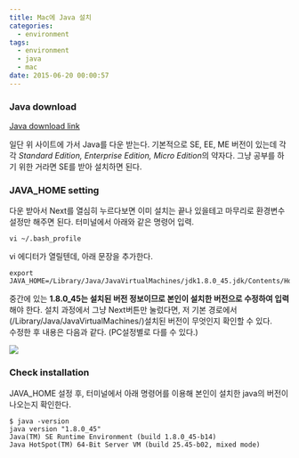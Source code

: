 ```yaml
---
title: Mac에 Java 설치
categories:
  - environment
tags:
  - environment
  - java
  - mac
date: 2015-06-20 00:00:57
---
```


### Java download
[Java download link](http://www.oracle.com/technetwork/java/javase/downloads/index.html)

일단 위 사이트에 가서 Java를 다운 받는다. 기본적으로 SE, EE, ME 버전이 있는데 각각 *Standard Edition, Enterprise Edition, Micro Edition*의 약자다. 그냥 공부를 하기 위한 거라면 SE를 받아 설치하면 된다.

### JAVA_HOME setting
다운 받아서 Next를 열심히 누르다보면 이미 설치는 끝나 있을테고 마무리로 환경변수 설정만 해주면 된다. 터미널에서 아래와 같은 명령어 입력.

```shell
vi ~/.bash_profile
```

vi 에디터가 열릴텐데, 아래 문장을 추가한다.

```shell
export JAVA_HOME=/Library/Java/JavaVirtualMachines/jdk1.8.0_45.jdk/Contents/Home
```

중간에 있는 **1.8.0_45는 설치된 버전 정보이므로 본인이 설치한 버전으로 수정하여 입력**해야 한다. 설치 과정에서 그냥 Next버튼만 눌렀다면, 저 기본 경로에서(/Library/Java/JavaVirtualMachines/)설치된 버전이 무엇인지 확인할 수 있다.  
수정한 후 내용은 다음과 같다. (PC설정별로 다를 수 있다.)

![](path_setting.png)

### Check installation
JAVA_HOME 설정 후, 터미널에서 아래 명령어를 이용해 본인이 설치한 java의 버전이 나오는지 확인한다.

```shell
$ java -version
java version "1.8.0_45"
Java(TM) SE Runtime Environment (build 1.8.0_45-b14)
Java HotSpot(TM) 64-Bit Server VM (build 25.45-b02, mixed mode)
```

